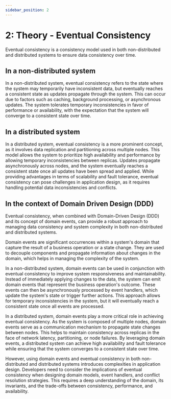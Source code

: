 ```yaml
---
sidebar_position: 2
---
```


# 2: Theory - Eventual Consistency
Eventual consistency is a consistency model used in both non-distributed and distributed systems to ensure data consistency over time.

## In a non-distributed system
In a non-distributed system, eventual consistency refers to the state where the system may temporarily have inconsistent
data, but eventually reaches a consistent state as updates propagate through the system. This can occur due to factors
such as caching, background processing, or asynchronous updates. The system tolerates temporary inconsistencies in favor
of performance or availability, with the expectation that the system will converge to a consistent state over time.

## In a distributed system
In a distributed system, eventual consistency is a more prominent concept, as it involves data replication and 
partitioning across multiple nodes. This model allows the system to prioritize high availability and performance 
by allowing temporary inconsistencies between replicas. Updates propagate asynchronously across nodes, and the system 
eventually reaches a consistent state once all updates have been spread and applied. While providing advantages 
in terms of scalability and fault tolerance, eventual consistency can pose challenges in application design, as it 
requires handling potential data inconsistencies and conflicts.

## In the context of Domain Driven Design (DDD)
Eventual consistency, when combined with Domain-Driven Design (DDD) and its concept of domain events, can provide a 
robust approach to managing data consistency and system complexity in both non-distributed and distributed systems.

Domain events are significant occurrences within a system's domain that capture the result of a business operation or a 
state change. They are used to decouple components and propagate information about changes in the domain, which helps 
in managing the complexity of the system.

In a non-distributed system, domain events can be used in conjunction with eventual consistency to improve system 
responsiveness and maintainability. Instead of immediately applying changes to the data, the system can emit domain 
events that represent the business operation's outcome. These events can then be asynchronously processed by event 
handlers, which update the system's state or trigger further actions. This approach allows for temporary inconsistencies
in the system, but it will eventually reach a consistent state once all events are processed.

In a distributed system, domain events play a more critical role in achieving eventual consistency. As the system is 
composed of multiple nodes, domain events serve as a communication mechanism to propagate state changes between nodes. 
This helps to maintain consistency across replicas in the face of network latency, partitioning, or node failures. 
By leveraging domain events, a distributed system can achieve high availability and fault tolerance while ensuring that 
the system converges to a consistent state over time.

However, using domain events and eventual consistency in both non-distributed and distributed systems introduces 
complexities in application design. Developers need to consider the implications of eventual consistency when designing 
domain models, event handlers, and conflict resolution strategies. This requires a deep understanding of the domain, its
invariants, and the trade-offs between consistency, performance, and availability.





